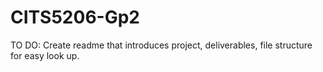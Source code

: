 # CITS5206-Gp2

TO DO:
Create readme that introduces project, deliverables, file structure for easy look up.
